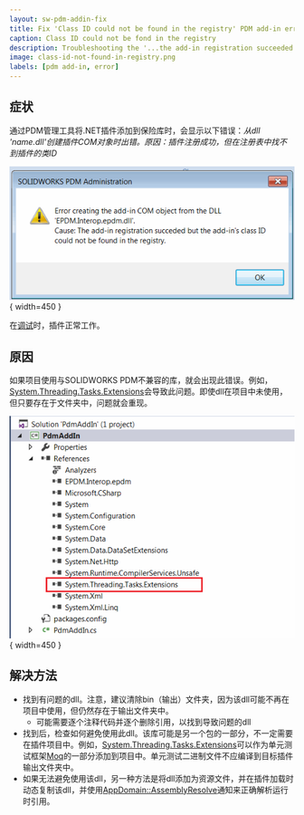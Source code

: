 ```yaml
---
layout: sw-pdm-addin-fix
title: Fix 'Class ID could not be found in the registry' PDM add-in error
caption: Class ID could not be fond in the registry
description: Troubleshooting the '...the add-in registration succeeded but the add-in's class ID could not be found in the registry' error when registering SOLIDWORKS PDM add-in
image: class-id-not-found-in-registry.png
labels: [pdm add-in, error]
---
```

## 症状

通过PDM管理工具将.NET插件添加到保险库时，会显示以下错误：*从dll 'name.dll'创建插件COM对象时出错。原因：插件注册成功，但在注册表中找不到插件的类ID*

![将插件添加到PDM保险库时出现的错误](class-id-not-found-in-registry.png){ width=450 }

在[调试](/solidworks-pdm-api/getting-started/add-ins/debugging-best-practices/)时，插件正常工作。

## 原因

如果项目使用与SOLIDWORKS PDM不兼容的库，就会出现此错误。例如，[System.Threading.Tasks.Extensions](https://www.nuget.org/packages/System.Threading.Tasks.Extensions/)会导致此问题。即使dll在项目中未使用，但只要存在于文件夹中，问题就会重现。

![插件项目的引用树](tasks-extension-reference.png){ width=450 }

## 解决方法

* 找到有问题的dll。注意，建议清除bin（输出）文件夹，因为该dll可能不再在项目中使用，但仍然存在于输出文件夹中。
    * 可能需要逐个注释代码并逐个删除引用，以找到导致问题的dll
* 找到后，检查如何避免使用此dll。该库可能是另一个包的一部分，不一定需要在插件项目中。例如，[System.Threading.Tasks.Extensions](https://www.nuget.org/packages/System.Threading.Tasks.Extensions/)可以作为单元测试框架[Moq](https://www.nuget.org/packages/Moq/)的一部分添加到项目中。单元测试二进制文件不应编译到目标插件输出文件夹中。
* 如果无法避免使用该dll，另一种方法是将dll添加为资源文件，并在插件加载时动态复制该dll，并使用[AppDomain::AssemblyResolve](https://docs.microsoft.com/en-us/dotnet/api/system.appdomain.assemblyresolve?view=netframework-4.8)通知来正确解析运行时引用。